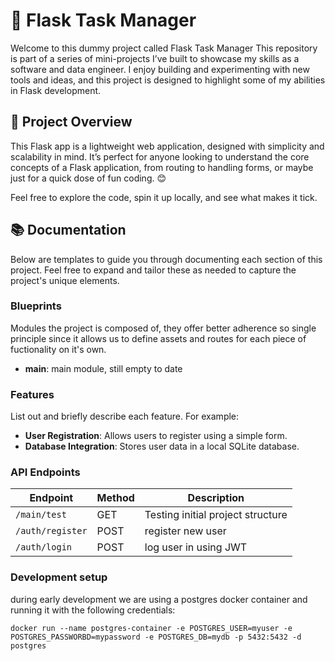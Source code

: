 # 🧪 Flask Task Manager

Welcome to this dummy project called Flask Task Manager This repository is part of a series of mini-projects I’ve built to showcase my skills as a software and data engineer. I enjoy building and experimenting with new tools and ideas, and this project is designed to highlight some of my abilities in Flask development.

## 🚀 Project Overview

This Flask app is a lightweight web application, designed with simplicity and scalability in mind. It’s perfect for anyone looking to understand the core concepts of a Flask application, from routing to handling forms, or maybe just for a quick dose of fun coding. 😊

Feel free to explore the code, spin it up locally, and see what makes it tick. 
## 📚 Documentation

Below are templates to guide you through documenting each section of this project. Feel free to expand and tailor these as needed to capture the project's unique elements.

### Blueprints

Modules the project is composed of, they offer better adherence so single principle since it allows us to define assets and routes for each piece of fuctionality on it's own.

- **main**: main module, still empty to date


### Features

List out and briefly describe each feature. For example:
- **User Registration**: Allows users to register using a simple form.
- **Database Integration**: Stores user data in a local SQLite database.

### API Endpoints

| Endpoint         | Method | Description             |
| ---------------- | ------ | ----------------------- |
| `/main/test`      | GET     | Testing initial project structure    |
| `/auth/register`      | POST     | register new user    |
| `/auth/login`      | POST     | log user in using JWT    |

### Development setup

during early development we are using a postgres docker container and running it with the following credentials: 

` docker run --name postgres-container -e POSTGRES_USER=myuser -e POSTGRES_PASSWORBD=mypassword -e POSTGRES_DB=mydb -p 5432:5432 -d postgres ` 
